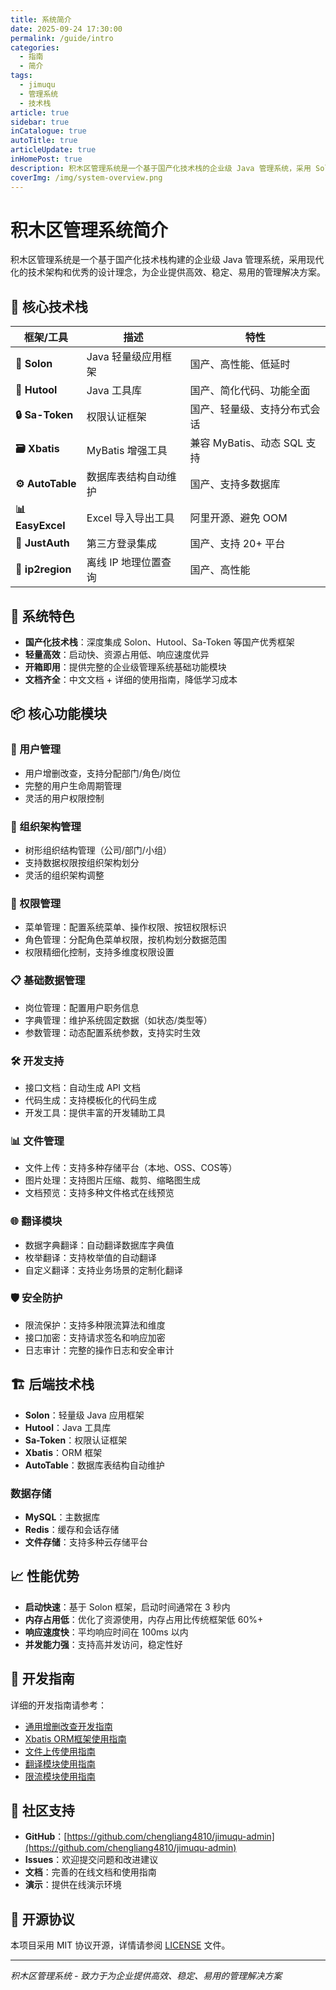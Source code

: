 ```yaml
---
title: 系统简介
date: 2025-09-24 17:30:00
permalink: /guide/intro
categories:
  - 指南
  - 简介
tags:
  - jimuqu
  - 管理系统
  - 技术栈
article: true
sidebar: true
inCatalogue: true
autoTitle: true
articleUpdate: true
inHomePost: true
description: 积木区管理系统是一个基于国产化技术栈的企业级 Java 管理系统，采用 Solon + Hutool + Sa-Token 等优秀开源框架，提供完整的管理系统基础功能模块。
coverImg: /img/system-overview.png
---
```


# 积木区管理系统简介

积木区管理系统是一个基于国产化技术栈构建的企业级 Java 管理系统，采用现代化的技术架构和优秀的设计理念，为企业提供高效、稳定、易用的管理解决方案。

## 🚀 核心技术栈

| 框架/工具 | 描述 | 特性 |
|---------|------|------|
| **🚀 Solon** | Java 轻量级应用框架 | 国产、高性能、低延时 |
| **🧰 Hutool** | Java 工具库 | 国产、简化代码、功能全面 |
| **🔒 Sa-Token** | 权限认证框架 | 国产、轻量级、支持分布式会话 |
| **🗃️ Xbatis** | MyBatis 增强工具 | 兼容 MyBatis、动态 SQL 支持 |
| **⚙️ AutoTable** | 数据库表结构自动维护 | 国产、支持多数据库 |
| **📊 EasyExcel** | Excel 导入导出工具 | 阿里开源、避免 OOM |
| **👤 JustAuth** | 第三方登录集成 | 国产、支持 20+ 平台 |
| **📍 ip2region** | 离线 IP 地理位置查询 | 国产、高性能 |

## 🎯 系统特色

- **国产化技术栈**：深度集成 Solon、Hutool、Sa-Token 等国产优秀框架
- **轻量高效**：启动快、资源占用低、响应速度优异
- **开箱即用**：提供完整的企业级管理系统基础功能模块
- **文档齐全**：中文文档 + 详细的使用指南，降低学习成本

## 📦 核心功能模块

### 👥 用户管理
- 用户增删改查，支持分配部门/角色/岗位
- 完整的用户生命周期管理
- 灵活的用户权限控制

### 🏢 组织架构管理
- 树形组织结构管理（公司/部门/小组）
- 支持数据权限按组织架构划分
- 灵活的组织架构调整

### 🔐 权限管理
- 菜单管理：配置系统菜单、操作权限、按钮权限标识
- 角色管理：分配角色菜单权限，按机构划分数据范围
- 权限精细化控制，支持多维度权限设置

### 📋 基础数据管理
- 岗位管理：配置用户职务信息
- 字典管理：维护系统固定数据（如状态/类型等）
- 参数管理：动态配置系统参数，支持实时生效

### 🛠️ 开发支持
- 接口文档：自动生成 API 文档
- 代码生成：支持模板化的代码生成
- 开发工具：提供丰富的开发辅助工具

### 📊 文件管理
- 文件上传：支持多种存储平台（本地、OSS、COS等）
- 图片处理：支持图片压缩、裁剪、缩略图生成
- 文档预览：支持多种文件格式在线预览

### 🌐 翻译模块
- 数据字典翻译：自动翻译数据库字典值
- 枚举翻译：支持枚举值的自动翻译
- 自定义翻译：支持业务场景的定制化翻译

### 🛡️ 安全防护
- 限流保护：支持多种限流算法和维度
- 接口加密：支持请求签名和响应加密
- 日志审计：完整的操作日志和安全审计

## 🏗️ 后端技术栈
- **Solon**：轻量级 Java 应用框架
- **Hutool**：Java 工具库
- **Sa-Token**：权限认证框架
- **Xbatis**：ORM 框架
- **AutoTable**：数据库表结构自动维护

### 数据存储
- **MySQL**：主数据库
- **Redis**：缓存和会话存储
- **文件存储**：支持多种云存储平台

## 📈 性能优势

- **启动快速**：基于 Solon 框架，启动时间通常在 3 秒内
- **内存占用低**：优化了资源使用，内存占用比传统框架低 60%+
- **响应速度快**：平均响应时间在 100ms 以内
- **并发能力强**：支持高并发访问，稳定性好

## 🔄 开发指南
详细的开发指南请参考：
- [通用增删改查开发指南](../10.使用/25.通用增删改查开发指南.md)
- [Xbatis ORM框架使用指南](../10.使用/26.xbatis使用指南.md)
- [文件上传使用指南](../10.使用/27.文件上传使用指南.md)
- [翻译模块使用指南](../10.使用/28.翻译模块使用指南.md)
- [限流模块使用指南](../10.使用/29.限流模块使用指南.md)

## 🤝 社区支持

- **GitHub**：[https://github.com/chengliang4810/jimuqu-admin](https://github.com/chengliang4810/jimuqu-admin)
- **Issues**：欢迎提交问题和改进建议
- **文档**：完善的在线文档和使用指南
- **演示**：提供在线演示环境

## 📄 开源协议

本项目采用 MIT 协议开源，详情请参阅 [LICENSE](https://github.com/chengliang4810/jimuqu-admin/blob/main/LICENSE) 文件。

---

*积木区管理系统 - 致力于为企业提供高效、稳定、易用的管理解决方案*
